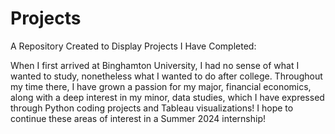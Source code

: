 # Projects
A Repository Created to Display Projects I Have Completed:

When I first arrived at Binghamton University, I had no sense of what I wanted to study, nonetheless what I wanted to do after college.
Throughout my time there, I have grown a passion for my major, financial economics, along with a deep interest in my minor, data studies,
which I have expressed through Python coding projects and Tableau visualizations! I hope to continue these areas of interest in a Summer
2024 internship!
